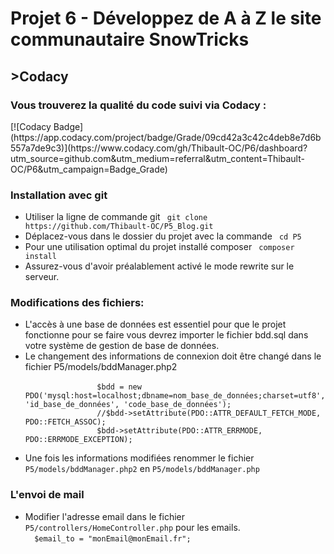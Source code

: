<h1>Projet 6 - Développez de A à Z le site communautaire SnowTricks</h1>
<h2>>Codacy</h2>
<h3>Vous trouverez la qualité du code suivi via Codacy : </h3>
[![Codacy Badge](https://app.codacy.com/project/badge/Grade/09cd42a3c42c4deb8e7d6b557a7de9c3)](https://www.codacy.com/gh/Thibault-OC/P6/dashboard?utm_source=github.com&amp;utm_medium=referral&amp;utm_content=Thibault-OC/P6&amp;utm_campaign=Badge_Grade)
<h3>Installation avec git</h3>
    <ul>
        <li>Utiliser la ligne de commande git  <code> git clone https://github.com/Thibault-OC/P5_Blog.git</code> </li>
        <li>Déplacez-vous dans le dossier du projet avec la commande <code> cd P5</code> </li>
        <li>Pour une utilisation optimal du projet installé composer <code> composer install </code></li>
        <li>Assurez-vous d'avoir préalablement activé le mode rewrite sur le serveur.</li>
    </ul>
<h3>Modifications des fichiers:</h3>
    <ul>
        <li>L'accès à une base de données est essentiel pour que le projet fonctionne pour se faire vous devrez importer le fichier bdd.sql dans votre système de gestion de base de données.</li>
        <li>Le changement des informations de connexion doit être changé dans le fichier P5/models/bddManager.php2<br>
            <code>
                $bdd = new PDO('mysql:host=localhost;dbname=nom_base_de_données;charset=utf8', 'id_base_de_données', 'code_base_de_données');
                //$bdd-&gt;setAttribute(PDO::ATTR_DEFAULT_FETCH_MODE, PDO::FETCH_ASSOC);
                $bdd-&gt;setAttribute(PDO::ATTR_ERRMODE, PDO::ERRMODE_EXCEPTION);
            </code>
        </li>
        <li>Une fois les informations modifiées renommer le fichier <code>P5/models/bddManager.php2</code> en <code>P5/models/bddManager.php</code></li>
    </ul>
<h3>L'envoi de mail</h3>
    <ul>
        <li>Modifier l'adresse email dans le fichier <code>P5/controllers/HomeController.php</code> pour les emails.<br>
            <code>  $email_to = "monEmail@monEmail.fr"; </code>
        </li>
    </ul> 
